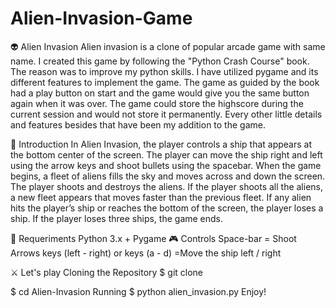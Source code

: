 # Alien-Invasion-Game

👽 Alien Invasion
Alien invasion is a clone of popular arcade game with same name. I created this game by following the "Python Crash Course" book. The reason was to improve my python skills. I have utilized pygame and its different features to implement the game. The game as guided by the book had a play button on start and
the game would give you the same button again when it was over. The game could store the highscore during the current session and would not
store it permanently. 
Every other little details and features besides that have been my addition to the game.

🚀 Introduction
In Alien Invasion, the player controls a ship that appears at the bottom center of the screen. The player can move the ship right and left using the arrow keys and shoot bullets using the spacebar. When the game begins, a fleet of aliens fills the sky and moves across and down the screen. The player shoots and destroys the aliens. If the player shoots all the aliens, a new fleet appears that moves faster than the previous fleet. If any alien hits the player’s ship or reaches the bottom of the screen, the player loses a ship. If the player loses three ships, the game ends.

🔧 Requeriments
Python 3.x +
Pygame
🎮 Controls
Space-bar = Shoot
Arrows keys (left - right) or keys (a - d) =Move the ship left / right

⚔ Let's play
Cloning the Repository
$ git clone 

$ cd Alien-Invasion
Running
$ python alien_invasion.py
Enjoy!
